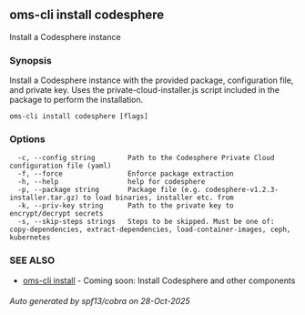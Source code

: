 ## oms-cli install codesphere

Install a Codesphere instance

### Synopsis

Install a Codesphere instance with the provided package, configuration file, and private key.
Uses the private-cloud-installer.js script included in the package to perform the installation.

```
oms-cli install codesphere [flags]
```

### Options

```
  -c, --config string        Path to the Codesphere Private Cloud configuration file (yaml)
  -f, --force                Enforce package extraction
  -h, --help                 help for codesphere
  -p, --package string       Package file (e.g. codesphere-v1.2.3-installer.tar.gz) to load binaries, installer etc. from
  -k, --priv-key string      Path to the private key to encrypt/decrypt secrets
  -s, --skip-steps strings   Steps to be skipped. Must be one of: copy-dependencies, extract-dependencies, load-container-images, ceph, kubernetes
```

### SEE ALSO

* [oms-cli install](oms-cli_install.md)	 - Coming soon: Install Codesphere and other components

###### Auto generated by spf13/cobra on 28-Oct-2025

